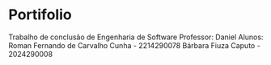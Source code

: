 # Portifolio
Trabalho de conclusão de Engenharia de Software
Professor: Daniel
Alunos:
Roman Fernando de Carvalho Cunha - 2214290078
Bárbara Fiuza Caputo - 2024290008

